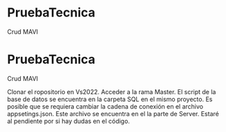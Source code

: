 # PruebaTecnica
Crud MAVI
# PruebaTecnica
Crud MAVI

Clonar el ropositorio en Vs2022.
Acceder a la rama Master.
El script de la base de datos se encuentra en la carpeta SQL en el mismo proyecto.
Es posible que se requiera cambiar la cadena de conexión en el archivo appsetings.json. Este archivo se encuentra en el la parte de Server.
Estaré al pendiente por si hay dudas en el código.

